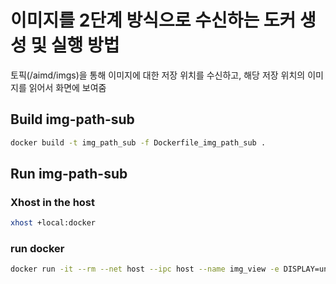 # 이미지를 2단계 방식으로 수신하는 도커 생성 및 실행 방법
토픽(/aimd/imgs)을 통해 이미지에 대한 저장 위치를 수신하고, 해당 저장 위치의 이미지를 읽어서 화면에 보여줌

## Build img-path-sub
```sh
docker build -t img_path_sub -f Dockerfile_img_path_sub .
```

## Run img-path-sub
### Xhost in the host
```sh
xhost +local:docker
```
### run docker
```sh
docker run -it --rm --net host --ipc host --name img_view -e DISPLAY=unix$DISPLAY --volume /tmp/.X11-unix:/tmp/.X11-unix:ro --volume ./data:/data img_path_sub
```


